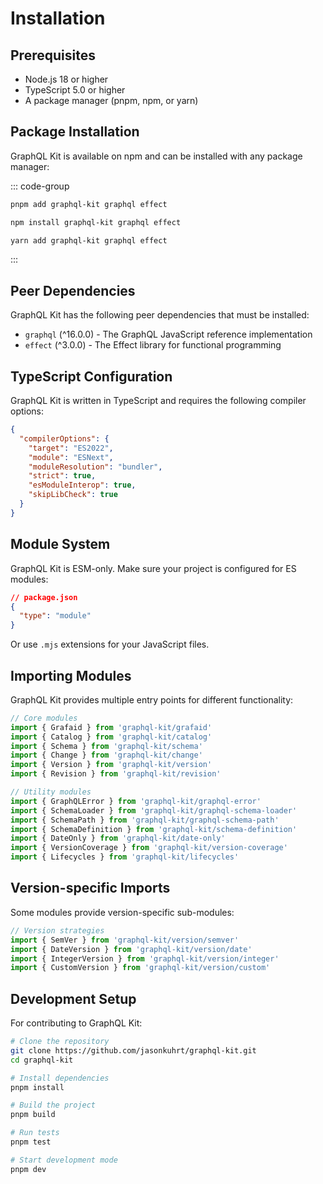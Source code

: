 # Installation

## Prerequisites

- Node.js 18 or higher
- TypeScript 5.0 or higher
- A package manager (pnpm, npm, or yarn)

## Package Installation

GraphQL Kit is available on npm and can be installed with any package manager:

::: code-group

```bash [pnpm]
pnpm add graphql-kit graphql effect
```

```bash [npm]
npm install graphql-kit graphql effect
```

```bash [yarn]
yarn add graphql-kit graphql effect
```

:::

## Peer Dependencies

GraphQL Kit has the following peer dependencies that must be installed:

- `graphql` (^16.0.0) - The GraphQL JavaScript reference implementation
- `effect` (^3.0.0) - The Effect library for functional programming

## TypeScript Configuration

GraphQL Kit is written in TypeScript and requires the following compiler options:

```json
{
  "compilerOptions": {
    "target": "ES2022",
    "module": "ESNext",
    "moduleResolution": "bundler",
    "strict": true,
    "esModuleInterop": true,
    "skipLibCheck": true
  }
}
```

## Module System

GraphQL Kit is ESM-only. Make sure your project is configured for ES modules:

```json
// package.json
{
  "type": "module"
}
```

Or use `.mjs` extensions for your JavaScript files.

## Importing Modules

GraphQL Kit provides multiple entry points for different functionality:

```typescript
// Core modules
import { Grafaid } from 'graphql-kit/grafaid'
import { Catalog } from 'graphql-kit/catalog'
import { Schema } from 'graphql-kit/schema'
import { Change } from 'graphql-kit/change'
import { Version } from 'graphql-kit/version'
import { Revision } from 'graphql-kit/revision'

// Utility modules
import { GraphQLError } from 'graphql-kit/graphql-error'
import { SchemaLoader } from 'graphql-kit/graphql-schema-loader'
import { SchemaPath } from 'graphql-kit/graphql-schema-path'
import { SchemaDefinition } from 'graphql-kit/schema-definition'
import { DateOnly } from 'graphql-kit/date-only'
import { VersionCoverage } from 'graphql-kit/version-coverage'
import { Lifecycles } from 'graphql-kit/lifecycles'
```

## Version-specific Imports

Some modules provide version-specific sub-modules:

```typescript
// Version strategies
import { SemVer } from 'graphql-kit/version/semver'
import { DateVersion } from 'graphql-kit/version/date'
import { IntegerVersion } from 'graphql-kit/version/integer'
import { CustomVersion } from 'graphql-kit/version/custom'
```

## Development Setup

For contributing to GraphQL Kit:

```bash
# Clone the repository
git clone https://github.com/jasonkuhrt/graphql-kit.git
cd graphql-kit

# Install dependencies
pnpm install

# Build the project
pnpm build

# Run tests
pnpm test

# Start development mode
pnpm dev
```